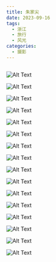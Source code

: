 ```yaml
---
title: 朱家尖
date: 2023-09-16
tags:
  - 浙江
  - 旅行
  - 风光
categories:
  - 摄影
---
```


<img src="https://www.ohpooh.space/%E6%91%84%E5%BD%B1%2F%E6%9C%B1%E5%AE%B6%E5%B0%96%2Fhaou-1047060.jpg" alt="">

<!-- more -->

![Alt Text](https://www.ohpooh.space/%E6%91%84%E5%BD%B1%2F%E6%9C%B1%E5%AE%B6%E5%B0%96%2Fhaou-1046780.jpg)

![Alt Text](https://www.ohpooh.space/%E6%91%84%E5%BD%B1%2F%E6%9C%B1%E5%AE%B6%E5%B0%96%2Fhaou-1046826.jpg)

![Alt Text](https://www.ohpooh.space/%E6%91%84%E5%BD%B1%2F%E6%9C%B1%E5%AE%B6%E5%B0%96%2Fhaou-1046834.jpg)

![Alt Text](https://www.ohpooh.space/%E6%91%84%E5%BD%B1%2F%E6%9C%B1%E5%AE%B6%E5%B0%96%2Fhaou-1046846.jpg)

![Alt Text](https://www.ohpooh.space/%E6%91%84%E5%BD%B1%2F%E6%9C%B1%E5%AE%B6%E5%B0%96%2Fhaou-1046856.jpg)

![Alt Text](https://www.ohpooh.space/%E6%91%84%E5%BD%B1%2F%E6%9C%B1%E5%AE%B6%E5%B0%96%2Fhaou-1046923.jpg)

![Alt Text](https://www.ohpooh.space/%E6%91%84%E5%BD%B1%2F%E6%9C%B1%E5%AE%B6%E5%B0%96%2Fhaou-1046933.jpg)

![Alt Text](https://www.ohpooh.space/%E6%91%84%E5%BD%B1%2F%E6%9C%B1%E5%AE%B6%E5%B0%96%2Fhaou-1046945.jpg)

![Alt Text](https://www.ohpooh.space/%E6%91%84%E5%BD%B1%2F%E6%9C%B1%E5%AE%B6%E5%B0%96%2Fhaou-1046954.jpg)

![Alt Text](https://www.ohpooh.space/%E6%91%84%E5%BD%B1%2F%E6%9C%B1%E5%AE%B6%E5%B0%96%2Fhaou-1046955.jpg)

![Alt Text](https://www.ohpooh.space/%E6%91%84%E5%BD%B1%2F%E6%9C%B1%E5%AE%B6%E5%B0%96%2Fhaou-1046963.jpg)

![Alt Text](https://www.ohpooh.space/%E6%91%84%E5%BD%B1%2F%E6%9C%B1%E5%AE%B6%E5%B0%96%2Fhaou-1046969.jpg)

![Alt Text](https://www.ohpooh.space/%E6%91%84%E5%BD%B1%2F%E6%9C%B1%E5%AE%B6%E5%B0%96%2Fhaou-1046970.jpg)

![Alt Text](https://www.ohpooh.space/%E6%91%84%E5%BD%B1%2F%E6%9C%B1%E5%AE%B6%E5%B0%96%2Fhaou-1046975.jpg)

![Alt Text](https://www.ohpooh.space/%E6%91%84%E5%BD%B1%2F%E6%9C%B1%E5%AE%B6%E5%B0%96%2Fhaou-1046980.jpg)

![Alt Text](https://www.ohpooh.space/%E6%91%84%E5%BD%B1%2F%E6%9C%B1%E5%AE%B6%E5%B0%96%2Fhaou-1047051.jpg)
